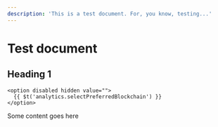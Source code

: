 ```yaml
---
description: 'This is a test document. For, you know, testing...'
---
```


# Test document

## Heading 1

```text
<option disabled hidden value="">
  {{ $t('analytics.selectPreferredBlockchain') }}
</option>
```

Some content goes here






